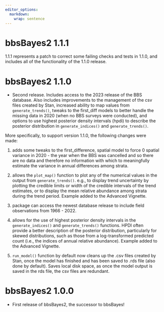 ```yaml
---
editor_options: 
  markdown: 
    wrap: sentence
---
```


# bbsBayes2 1.1.1

1.1.1 represents a patch to correct some failing checks and tests in 1.1.0, and includes all of the functionality of the 1.1.0 release.

# bbsBayes2 1.1.0

-   Second release. Includes access to the 2023 release of the BBS database. Also includes improvements to the management of the csv files created by Stan, increased ability to map values from `generate_trends()`, tweaks to the first_diff models to better handle the missing data in 2020 (when no BBS surveys were conducted), and options to use highest posterior density intervals (hpdi) to describe the posterior distribution in `generate_indices()` and `generate_trends()`.

More specifically, to support version 1.1.0, the following changes were made:

1.  adds some tweaks to the first_difference, spatial model to force 0 spatial variance in 2020 - the year when the BBS was cancelled and so there are no data and therefore no information with which to meaningfully estimate the variance in annual differences among strata.

2.  allows the `plot_map()` function to plot any of the numerical values in the output from `generate_trends()`.
    e.g., to display trend uncertainty by plotting the credible limits or width of the credible intervals of the trend estimates, or to display the mean relative abundance among strata during the trend period.
    Example added to the Advanced Vignette.

3.  package can access the newest database release to include field observations from 1966 - 2022.

4.  allows for the use of highest posterior density intervals in the `generate_indices()` and `generate_trends()` functions.
    HPDI often provide a better description of the posterior distribution, particularly for skewed distributions, such as those from a log-transformed predicted count (i.e., the indices of annual relative abundance).
    Example added to the Advanced Vignette.

5.  `run_model()` function by default now cleans up the .csv files created by Stan, once the model has finished and has been saved to .rds file (also done by default).
    Saves local disk space, as once the model output is saved in the rds file, the csv files are redundant.

# bbsBayes2 1.0.0

-   First release of bbsBayes2, the successor to bbsBayes!
